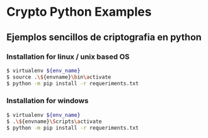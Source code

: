 # Crypto Python Examples

## Ejemplos sencillos de criptografia en python

### Installation for linux / unix based OS

```sh
$ virtualenv ${env_name}
$ source .\${envname}\bin\activate
$ python -m pip install -r requeriments.txt
```

### Installation for windows

```sh
$ virtualenv ${env_name}
$ .\${envname}\Scripts\activate
$ python -m pip install -r requeriments.txt
```